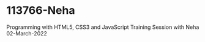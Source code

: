 # 113766-Neha
Programming with HTML5, CSS3 and JavaScript Training Session with Neha 02-March-2022 
